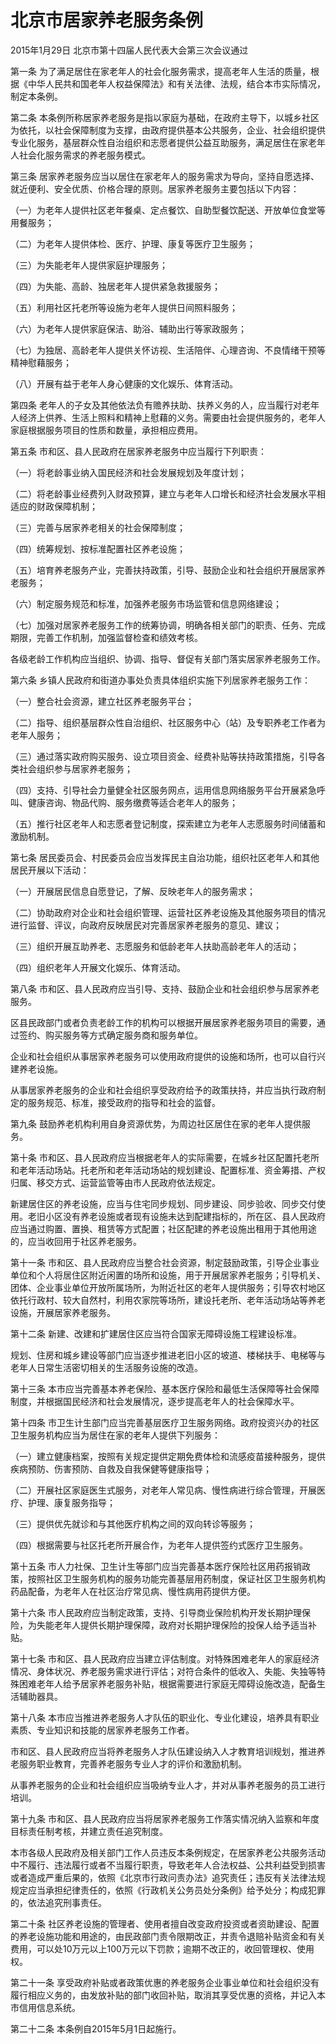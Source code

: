 # 北京市居家养老服务条例

2015年1月29日 北京市第十四届人民代表大会第三次会议通过

<!-- INFO END -->

第一条 为了满足居住在家老年人的社会化服务需求，提高老年人生活的质量，根据《中华人民共和国老年人权益保障法》和有关法律、法规，结合本市实际情况，制定本条例。

第二条 本条例所称居家养老服务是指以家庭为基础，在政府主导下，以城乡社区为依托，以社会保障制度为支撑，由政府提供基本公共服务，企业、社会组织提供专业化服务，基层群众性自治组织和志愿者提供公益互助服务，满足居住在家老年人社会化服务需求的养老服务模式。

第三条 居家养老服务应当以居住在家老年人的服务需求为导向，坚持自愿选择、就近便利、安全优质、价格合理的原则。居家养老服务主要包括以下内容：

（一）为老年人提供社区老年餐桌、定点餐饮、自助型餐饮配送、开放单位食堂等用餐服务；

（二）为老年人提供体检、医疗、护理、康复等医疗卫生服务；

（三）为失能老年人提供家庭护理服务；

（四）为失能、高龄、独居老年人提供紧急救援服务；

（五）利用社区托老所等设施为老年人提供日间照料服务；

（六）为老年人提供家庭保洁、助浴、辅助出行等家政服务；

（七）为独居、高龄老年人提供关怀访视、生活陪伴、心理咨询、不良情绪干预等精神慰藉服务；

（八）开展有益于老年人身心健康的文化娱乐、体育活动。

第四条 老年人的子女及其他依法负有赡养扶助、扶养义务的人，应当履行对老年人经济上供养、生活上照料和精神上慰藉的义务。需要由社会提供服务的，老年人家庭根据服务项目的性质和数量，承担相应费用。

第五条 市和区、县人民政府在居家养老服务中应当履行下列职责：

（一）将老龄事业纳入国民经济和社会发展规划及年度计划；

（二）将老龄事业经费列入财政预算，建立与老年人口增长和经济社会发展水平相适应的财政保障机制；

（三）完善与居家养老相关的社会保障制度；

（四）统筹规划、按标准配置社区养老设施；

（五）培育养老服务产业，完善扶持政策，引导、鼓励企业和社会组织开展居家养老服务；

（六）制定服务规范和标准，加强养老服务市场监管和信息网络建设；

（七）加强对居家养老服务工作的统筹协调，明确各相关部门的职责、任务、完成期限，完善工作机制，加强监督检查和绩效考核。

各级老龄工作机构应当组织、协调、指导、督促有关部门落实居家养老服务工作。

第六条 乡镇人民政府和街道办事处负责具体组织实施下列居家养老服务工作：

（一）整合社会资源，建立社区养老服务平台；

（二）指导、组织基层群众性自治组织、社区服务中心（站）及专职养老工作者为老年人服务；

（三）通过落实政府购买服务、设立项目资金、经费补贴等扶持政策措施，引导各类社会组织参与居家养老服务；

（四）支持、引导社会力量健全社区服务网点，运用信息网络服务平台开展紧急呼叫、健康咨询、物品代购、服务缴费等适合老年人的服务；

（五）推行社区老年人和志愿者登记制度，探索建立为老年人志愿服务时间储蓄和激励机制。

第七条 居民委员会、村民委员会应当发挥民主自治功能，组织社区老年人和其他居民开展以下活动：

（一）开展居民信息自愿登记，了解、反映老年人的服务需求；

（二）协助政府对企业和社会组织管理、运营社区养老设施及其他服务项目的情况进行监督、评议，向政府反映居民对完善居家养老服务的意见、建议；

（三）组织开展互助养老、志愿服务和低龄老年人扶助高龄老年人的活动；

（四）组织老年人开展文化娱乐、体育活动。

第八条 市和区、县人民政府应当引导、支持、鼓励企业和社会组织参与居家养老服务。

区县民政部门或者负责老龄工作的机构可以根据开展居家养老服务项目的需要，通过签约、购买服务等方式确定服务商和服务单位。

企业和社会组织从事居家养老服务可以使用政府提供的设施和场所，也可以自行兴建养老设施。

从事居家养老服务的企业和社会组织享受政府给予的政策扶持，并应当执行政府制定的服务规范、标准，接受政府的指导和社会的监督。

第九条 鼓励养老机构利用自身资源优势，为周边社区居住在家的老年人提供服务。

第十条 市和区、县人民政府应当根据老年人的实际需要，在城乡社区配置托老所和老年活动场站。托老所和老年活动场站的规划建设、配置标准、资金筹措、产权归属、移交方式、运营监管等由市人民政府依法规定。

新建居住区的养老设施，应当与住宅同步规划、同步建设、同步验收、同步交付使用。老旧小区没有养老设施或者现有设施未达到配建指标的，所在区、县人民政府应当通过购置、置换、租赁等方式配置；社区配建的养老设施出租用于其他用途的，应当收回用于社区养老服务。

第十一条 市和区、县人民政府应当整合社会资源，制定鼓励政策，引导企业事业单位和个人将居住区附近闲置的场所和设施，用于开展居家养老服务；引导机关、团体、企业事业单位开放所属场所，为附近社区的老年人提供服务；引导农村地区依托行政村、较大自然村，利用农家院等场所，建设托老所、老年活动场站等养老设施，开展居家养老服务。

第十二条 新建、改建和扩建居住区应当符合国家无障碍设施工程建设标准。

规划、住房和城乡建设等部门应当逐步推进老旧小区的坡道、楼梯扶手、电梯等与老年人日常生活密切相关的生活服务设施的改造。

第十三条 本市应当完善基本养老保险、基本医疗保险和最低生活保障等社会保障制度，并根据国民经济和社会发展情况，逐步提高老年人的社会保障水平。

第十四条 市卫生计生部门应当完善基层医疗卫生服务网络。政府投资兴办的社区卫生服务机构应当为居住在家的老年人提供下列服务：

（一）建立健康档案，按照有关规定提供定期免费体检和流感疫苗接种服务，提供疾病预防、伤害预防、自救及自我保健等健康指导；

（二）开展社区家庭医生式服务，对老年人常见病、慢性病进行综合管理，开展医疗、护理、康复服务指导；

（三）提供优先就诊和与其他医疗机构之间的双向转诊等服务；

（四）根据需要与社区托老所开展合作，为老年人提供签约式医疗卫生服务。

第十五条 市人力社保、卫生计生等部门应当完善基本医疗保险社区用药报销政策，按照社区卫生服务机构的服务功能完善基层用药制度，保证社区卫生服务机构药品配备，为老年人在社区治疗常见病、慢性病用药提供方便。

第十六条 市人民政府应当制定政策，支持、引导商业保险机构开发长期护理保险，为失能老年人提供长期护理保障，政府对长期护理保险的投保人给予适当补贴。

第十七条 市和区、县人民政府应当建立评估制度。对特殊困难老年人的家庭经济情况、身体状况、养老服务需求进行评估；对符合条件的低收入、失能、失独等特殊困难老年人给予居家养老服务补贴，根据需要进行家庭无障碍设施改造，配备生活辅助器具。

第十八条 本市应当推进养老服务人才队伍的职业化、专业化建设，培养具有职业素质、专业知识和技能的居家养老服务工作者。

市和区、县人民政府应当将养老服务人才队伍建设纳入人才教育培训规划，推进养老服务职业教育，完善养老服务专业人才的评价和激励机制。

从事养老服务的企业和社会组织应当吸纳专业人才，并对从事养老服务的员工进行培训。

第十九条 市和区、县人民政府应当将居家养老服务工作落实情况纳入监察和年度目标责任制考核，并建立责任追究制度。

本市各级人民政府及相关部门工作人员违反本条例规定，在居家养老公共服务活动中不履行、违法履行或者不当履行职责，导致老年人合法权益、公共利益受到损害或者造成严重后果的，依照《北京市行政问责办法》追究责任；违反有关法律法规规定应当承担纪律责任的，依照《行政机关公务员处分条例》给予处分；构成犯罪的，依法追究刑事责任。

第二十条 社区养老设施的管理者、使用者擅自改变政府投资或者资助建设、配置的养老设施功能和用途的，由民政部门责令限期改正，并责令退赔补贴资金和有关费用，可以处10万元以上100万元以下罚款；逾期不改正的，收回管理权、使用权。

第二十一条 享受政府补贴或者政策优惠的养老服务企业事业单位和社会组织没有履行相应义务的，由发放补贴的部门收回补贴，取消其享受优惠的资格，并记入本市信用信息系统。

第二十二条 本条例自2015年5月1日起施行。